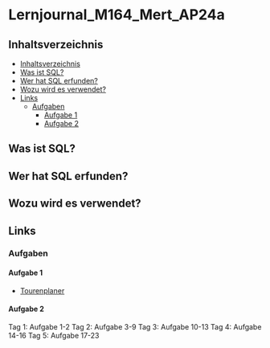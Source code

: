 # Lernjournal_M164_Mert_AP24a

## Inhaltsverzeichnis
- [Inhaltsverzeichnis](#inhaltsverzeichnis)
- [Was ist SQL?](#was-ist-sql)
- [Wer hat SQL erfunden?](#wer-hat-sql-erfunden)
- [Wozu wird es verwendet?](#wozu-wird-es-verwendet)
- [Links](#links)
  - [Aufgaben](#aufgaben)
    - [Aufgabe 1](#aufgabe-1)
    - [Aufgabe 2](#aufgabe-2)


## Was ist SQL?

## Wer hat SQL erfunden?

## Wozu wird es verwendet?

## Links
### Aufgaben
#### Aufgabe 1
* [Tourenplaner][tourenplaner]
#### Aufgabe 2
Tag 1: Aufgabe 1-2
Tag 2: Aufgabe 3-9
Tag 3: Aufgabe 10-13
Tag 4: Aufgabe 14-16
Tag 5: Aufgabe 17-23


[tourenplaner]: https://github.com/MysterionNY/Lernjournal_Datenbanken_Erstellen-Daten_Einf-gen-Mert/blob/main/Aufgaben/Aufgabe_1_Tourenplaner.md